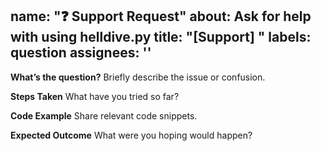 name: "❓ Support Request"
about: Ask for help with using helldive.py
title: "[Support] "
labels: question
assignees: ''
---
**What’s the question?**
Briefly describe the issue or confusion.

**Steps Taken**
What have you tried so far?

**Code Example**
Share relevant code snippets.

**Expected Outcome**
What were you hoping would happen?
